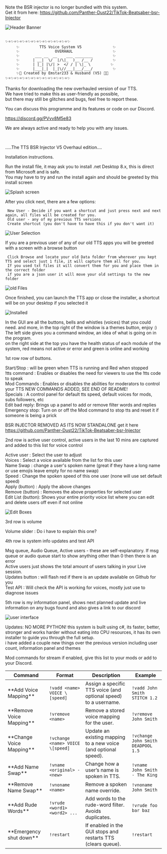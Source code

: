 Note the BSR injector is no longer bundled with this system.  
Get it from here: https://github.com/Panther-Dust22/TikTok-Beatsaber-bsr-Injector  

![Header Banner](Images/banner.png)

```

✨⭐✨⭐✨⭐✨⭐✨⭐✨⭐✨⭐✨⭐✨⭐✨⭐✨⭐✨
     ✨         TTS Voice System V5              ✨
     ✨                OVERHAUL                  ✨
     ✨       ___ __  __    ___ ________         ✨
     ✨      | __|  \/  |/\|_  )__ /__ /         ✨
     ✨      | |_| |\/| >  </ / | \|_ \         ✨
     ✨      |___|_|  |_|\//___|___/___/         ✨
     ✨💫 Created by Emstar233 & Husband (V5) 💫✨
✨⭐✨⭐✨⭐✨⭐✨⭐✨⭐✨⭐✨⭐✨⭐✨⭐✨⭐✨

```  

Thanks for downloading the new overhauled version of our TTS.  
We have tried to make this as user-friendly as possible,  
but there may still be glitches and bugs, feel free to report these.  

You can discuss this programme and its features or code on our Discord.  

https://discord.gg/PVvv8M5e83

We are always active and ready to help you with any issues.

         

.....The TTS BSR Injector V5 Overhaul edition....

Installation instructions.

Run the install file, it may ask you to install .net Desktop 8.x, this is direct from Microsoft and is safe.  
You may have to try and run the install again and should be greeted by this install screen

![Splash screen](Images/InstallerSplash.png)

After you click next, there are a few options:

     New User - Decide if you want a shortcut and just press next and next again, all files will be created for you.  
     Old user - any of my previous TTS versions  
     Create shortcut (you don't have to have this if you don't want it)  

![User Selection](https://github.com/Panther-Dust22/TikTok-Live-TTS/blob/main/Images/Installtype.png)

If you are a previous user of any of our old TTS apps you will be greeted with a screen with a browse button  

     Click Browse and locate your old Data folder from wherever you kept TTS and select just 1 file, it will capture them all for you.  
     If you used txt files it will convert them for you and place them in the correct folder  
     if you are a json user it will move your old settings to the new folder

![old Files](https://github.com/Panther-Dust22/TikTok-Live-TTS/blob/main/Images/Fileselect.png)

Once finished, you can launch the TTS app or close the installer, a shortcut will be on your desktop if you selected it  

![Installed](https://github.com/Panther-Dust22/TikTok-Live-TTS/blob/main/Images/Final.png)

In the GUI are all the buttons, bells and whistles (voices) that you could need. and more, in the top right of the window is a themes button, enjoy :)  
The left side gives you a command window, an idea of what is going on in the program.  
on the right side at the top you have the health status of each module of the system, red means not active or error and green is online and working  

1st row row of buttons.

Start/Stop    : will be green when TTS is running and Red when stopped  
!tts command  : Enables or disables the need for viewers to use the !tts code to speak  
Mod Commands  : Enables or disables the abilities for moderators to control your TTS NEW COMMANDS ADDED, SEE END OF README!  
Specials      : A control panel for default tts speed, default voices for mods, subs followers, etc  
Edit bad reply: Brings up a panel to add or remove filter words and replies  
Emergency stop: Turn on or off the Mod command to stop tts and reset it if someone is being a prick  

 BSR INJECTOR REMOVED AS ITS NOW STANDALONE  get it here https://github.com/Panther-Dust22/TikTok-Beatsaber-bsr-Injector

2nd row is active user control, active users in the last 10 mins are captured and added to this list for voice control

Active user       : Select the user to adjust  
Voices            : Select a voice available from the list for this user  
Name Swap         : change a user's spoken name (great if they have a long name or use emojis leave empty for no name swap)  
Speed             : Change the spoken speed of this one user (none will use set default speed)  
Apply (button)    : Apply the above changes  
Remove (button)   : Removes the above properties for selected user  
Edit List (button): Shows your entire priority voice list where you can edit and delete users off even if not online  

![Edit Boxes](https://github.com/Panther-Dust22/TikTok-Live-TTS/blob/main/Images/EditList.png)

3rd row is volume  

Volume slider     : Do i have to explain this one?

4th row is system info updates and test API

Msg queue, Audio Queue, Active users - these are self-explanatory. If msg queue or audio queue start to show anything other than 0 then there is an error  
Active users just shows the total amount of users talking in your Live session.  
Updates button    : will flash red if there is an update available on Github for you  
Test API          : Will check the API is working for voices, mostly just use to diagnose issues

5th row is my information panel, shows next planned update and live information on any bugs found and also gives a link to our discord

![user interface](https://github.com/Panther-Dust22/TikTok-Live-TTS/blob/main/Images/Mainwindow.png)

Updates: NO MORE PYTHON! this system is built using c#, its faster, better, stronger and works harder without eating into CPU resources, it has its own installer to guide you through the full setup.  
i have added a couple new things over the previous version including user count, information panel and themes

Mod commands for stream if enabled, give this list to your mods or add to your Discord.

| Command                  | Format                          | Description                                                     | Example                        |
| ------------------------ | ------------------------------- | --------------------------------------------------------------- | ------------------------------ |
| \*\*Add Voice Mapping\*\*    | `!vadd <name> VOICE \[speed]`    | Assign a specific TTS voice (and optional speed) to a username. | `!vadd John Smith STITCH 1.2`   |
| \*\*Remove Voice Mapping\*\* | `!vremove <name>`               | Remove a stored voice mapping for the user.                     | `!vremove John Smith`          |
| \*\*Change Voice Mapping\*\* | `!vchange <name> VOICE \[speed]` | Update an existing mapping to a new voice (and optional speed). | `!vchange John Smith DEADPOOL 1.5`  |
| \*\*Add Name Swap\*\*        | `!vname <original> - <new>`     | Change how a user’s name is spoken in TTS.                      | `!vname John Smith - The King` |
| \*\*Remove Name Swap\*\*     | `!vnoname <name>`               | Remove a spoken name override.                                  | `!vnoname John Smith`          |
| \*\*Add Rude Words\*\*       | `!vrude <word1> <word2> ...`    | Add words to the rude-word filter. Avoids duplicates.           | `!vrude foo bar baz`           |
| \*\*Emergency shut down\*\*  | `!restart`                      | If enabled in the GUI stops and restarts TTS (clears queue).    | `!restart          `           |
